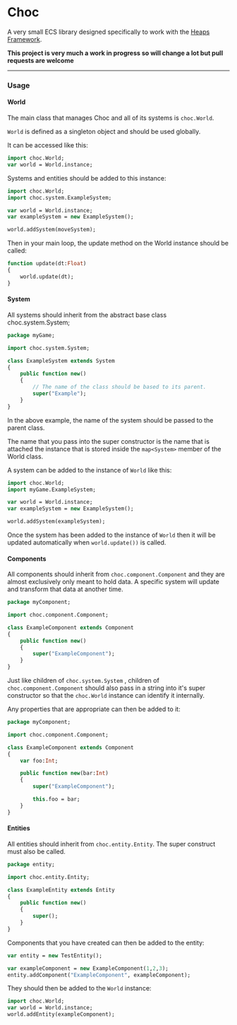 # Choc

A very small ECS library designed specifically to work with the
[Heaps Framework](https://www.heaps.io).

__This project is very much a work in progress so will change a lot but pull requests are welcome__

---

### Usage

#### World

The main class that manages Choc and all of its systems is ```choc.World```.

```World``` is defined as a singleton object and should be used globally.

It can be accessed like this:

```haxe
import choc.World;
var world = World.instance;
```

Systems and entities should be added to this instance:

```haxe
import choc.World;
import choc.system.ExampleSystem;

var world = World.instance;
var exampleSystem = new ExampleSystem();

world.addSystem(moveSystem);

```

Then in your main loop, the update method on the World instance should be called:

```haxe
function update(dt:Float)
{
    world.update(dt);
}

```

#### System

All systems should inherit from the abstract base class choc.system.System;

```haxe
package myGame;

import choc.system.System;

class ExampleSystem extends System
{
    public function new()
    {
        // The name of the class should be based to its parent.
        super("Example");
    }
}

```

In the above example, the name of the system should be passed to the parent class.

The name that you pass into the super constructor is the name that is attached
the instance that is stored inside the ```map<System>``` member of the World class.

A system can be added to the instance of ```World``` like this:

```haxe
import choc.World;
import myGame.ExampleSystem;

var world = World.instance;
var exampleSystem = new ExampleSystem();

world.addSystem(exampleSystem);
```

Once the system has been added to the instance of ```World``` then it will be updated
automatically when ```world.update())``` is called.

#### Components

All components should inherit from ```choc.component.Component``` and they are almost
exclusively only meant to hold data. A specific system will update and transform
that data at another time.

```haxe
package myComponent;

import choc.component.Component;

class ExampleComponent extends Component
{
    public function new()
    {
        super("ExampleComponent");
    }
}

```

Just like children of ```choc.system.System``` , children of ```choc.component.Component``` 
should also pass in a string into it's super constructor so that the ```choc.World``` 
instance can identify it internally.

Any properties that are appropriate can then be added to it:

```haxe
package myComponent;

import choc.component.Component;

class ExampleComponent extends Component
{
    var foo:Int;

    public function new(bar:Int)
    {
        super("ExampleComponent");

        this.foo = bar;
    }
}

```

#### Entities

All entities should inherit from ```choc.entity.Entity```. The super construct
must also be called.

```haxe
package entity;

import choc.entity.Entity;

class ExampleEntity extends Entity
{
    public function new()
    {
        super();
    }
}

```

Components that you have created can then be added to the entity:

```haxe
var entity = new TestEntity();

var exampleComponent = new ExampleComponent(1,2,3);
entity.addComponent("ExampleComponent", exampleComponent);
```

They should then be added to the ```World``` instance:

```haxe
import choc.World;
var world = World.instance;
world.addEntity(exampleComponent);
```
